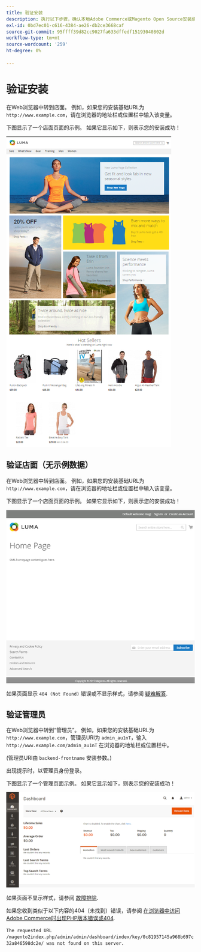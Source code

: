 ```yaml
---
title: 验证安装
description: 执行以下步骤，确认本地Adobe Commerce或Magento Open Source安装成功。
exl-id: 0bd7ec01-c616-4384-ae26-db2ce3668caf
source-git-commit: 95ffff39d82cc9027fa633dffedf15193040802d
workflow-type: tm+mt
source-wordcount: '259'
ht-degree: 0%

---
```


# 验证安装

在Web浏览器中转到店面。 例如，如果您的安装基础URL为 `http://www.example.com`，请在浏览器的地址栏或位置栏中输入该变量。

下图显示了一个店面页面的示例。 如果它显示如下，则表示您的安装成功！

![带有Luma主题的店面](../../assets/installation/install-success_store-luma.png)

## 验证店面（无示例数据）

在Web浏览器中转到店面。 例如，如果您的安装基础URL为 `http://www.example.com`，请在浏览器的地址栏或位置栏中输入该变量。

下图显示了一个店面页面的示例。 如果它显示如下，则表示您的安装成功！

![验证安装成功的店面](../../assets/installation/install-success_store.png)

如果页面显示 `404 (Not Found)` 错误或不显示样式，请参阅 [疑难解答](https://support.magento.com/hc/en-us/articles/360032994352).

## 验证管理员

在Web浏览器中转到“管理员”。 例如，如果您的安装基础URL为 `http://www.example.com`，管理员URI为 `admin_au1nT`，输入 `http://www.example.com/admin_au1nT` 在浏览器的地址栏或位置栏中。

(管理员URI由 `backend-frontname` 安装参数。)

出现提示时，以管理员身份登录。

下图显示了一个管理页面示例。 如果它显示如下，则表示您的安装成功！

![验证安装是否成功的管理员](../../assets/installation/install_success_admin.png)

如果页面不显示样式，请参阅 [故障排除](https://support.magento.com/hc/en-us/articles/360032994352).

如果您收到类似于以下内容的404（未找到）错误，请参阅 [在浏览器中访问Adobe Commerce时出现PHP版本错误或404](https://support.magento.com/hc/en-us/articles/360033117152).

`The requested URL /magento2index.php/admin/admin/dashboard/index/key/0c81957145a968b697c32a846598dc2e/ was not found on this server.`
